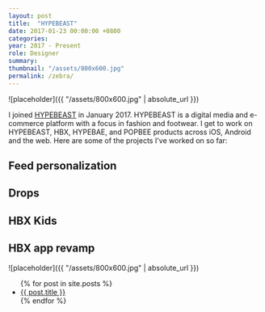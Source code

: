 ```yaml
---
layout: post
title:  "HYPEBEAST"
date: 2017-01-23 00:00:00 +0800
categories:
year: 2017 - Present
role: Designer
summary: 
thumbnail: "/assets/800x600.jpg"
permalink: /zebra/
---
```


![placeholder]({{ "/assets/800x600.jpg" | absolute_url }})

I joined [HYPEBEAST](https://hypebeast.com) in January 2017. HYPEBEAST is a digital media and e-commerce platform with a focus in fashion and footwear. I get to work on HYPEBEAST, HBX, HYPEBAE, and POPBEE products across iOS, Android and the web. Here are some of the projects I've worked on so far:

## Feed personalization

## Drops

## HBX Kids

## HBX app revamp

![placeholder]({{ "/assets/800x600.jpg" | absolute_url }})
<ul>
  {% for post in site.posts %}
    <li>
      <a href="{{ post.url }}">{{ post.title }}</a>
    </li>
  {% endfor %}
</ul>